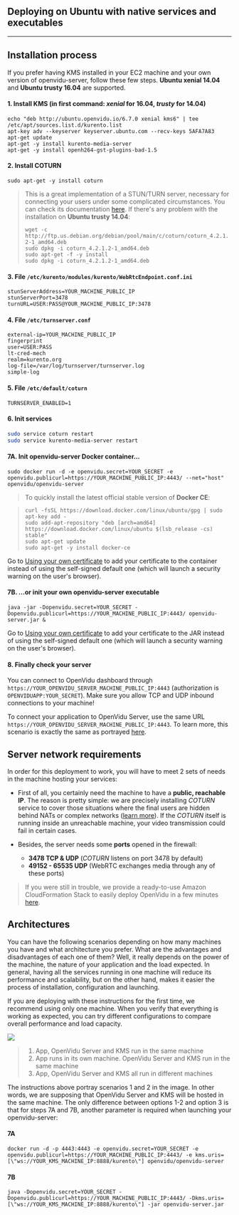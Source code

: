 <h2 id="section-title">Deploying on Ubuntu with native services and executables</h2>
<hr>

## Installation process

If you prefer having KMS installed in your EC2 machine and your own version of openvidu-server, follow these few steps. **Ubuntu xenial 14.04** and **Ubuntu trusty 16.04** are supported.

#### 1. Install KMS (in first command: ***xenial*** for 16.04, ***trusty*** for 14.04)
```console
echo "deb http://ubuntu.openvidu.io/6.7.0 xenial kms6" | tee /etc/apt/sources.list.d/kurento.list
apt-key adv --keyserver keyserver.ubuntu.com --recv-keys 5AFA7A83
apt-get update
apt-get -y install kurento-media-server
apt-get -y install openh264-gst-plugins-bad-1.5
```

#### 2. Install COTURN
```console
sudo apt-get -y install coturn
```
> This is a great implementation of a STUN/TURN server, necessary for connecting your users under some complicated circumstances. You can check its documentation [here](https://github.com/coturn/coturn).
> If there's any problem with the installation on **Ubuntu trusty 14.04**:
>
> `wget -c http://ftp.us.debian.org/debian/pool/main/c/coturn/coturn_4.2.1.2-1_amd64.deb`</br>
> `sudo dpkg -i coturn_4.2.1.2-1_amd64.deb`</br>
> `sudo apt-get -f -y install`</br>
> `sudo dpkg -i coturn_4.2.1.2-1_amd64.deb`</br>

#### 3. File `/etc/kurento/modules/kurento/WebRtcEndpoint.conf.ini`
```console
stunServerAddress=YOUR_MACHINE_PUBLIC_IP
stunServerPort=3478
turnURL=USER:PASS@YOUR_MACHINE_PUBLIC_IP:3478
```

#### 4. File `/etc/turnserver.conf`
```console
external-ip=YOUR_MACHINE_PUBLIC_IP
fingerprint
user=USER:PASS
lt-cred-mech
realm=kurento.org
log-file=/var/log/turnserver/turnserver.log
simple-log
```

#### 5. File `/etc/default/coturn`
```
TURNSERVER_ENABLED=1
```

#### 6. Init services
```bash
sudo service coturn restart
sudo service kurento-media-server restart
```

#### 7A. Init openvidu-server Docker container...
```console
sudo docker run -d -e openvidu.secret=YOUR_SECRET -e openvidu.publicurl=https://YOUR_MACHINE_PUBLIC_IP:4443/ --net="host" openvidu/openvidu-server
```

> To quickly install the latest official stable version of **Docker CE**:

> 
> `curl -fsSL https://download.docker.com/linux/ubuntu/gpg | sudo apt-key add -`</br>
> `sudo add-apt-repository "deb [arch=amd64] https://download.docker.com/linux/ubuntu $(lsb_release -cs) stable"`</br>
> `sudo apt-get update`</br>
> `sudo apt-get -y install docker-ce`</br>
>

Go to [Using your own certificate](/deployment/custom-certificate#for-the-docker-container-of-openvidu-server) to add your certificate to the container instead of using the self-signed default one (which will launch a security warning on the user's browser).

#### 7B. ...or init your own openvidu-server executable

```console
java -jar -Dopenvidu.secret=YOUR_SECRET -Dopenvidu.publicurl=https://YOUR_MACHINE_PUBLIC_IP:4443/ openvidu-server.jar &
```
Go to [Using your own certificate](/deployment/custom-certificate#for-a-jar-binary-of-openvidu-server) to add your certificate to the JAR instead of using the self-signed default one (which will launch a security warning on the user's browser).

#### 8. Finally check your server

You can connect to OpenVidu dashboard through `https://YOUR_OPENVIDU_SERVER_MACHINE_PUBLIC_IP:4443` (authorization is `OPENVIDUAPP:YOUR_SECRET`). Make sure you allow TCP and UDP inbound connections to your machine!

To connect your application to OpenVidu Server, use the same URL `https://YOUR_OPENVIDU_SERVER_MACHINE_PUBLIC_IP:4443`. To learn more, this scenario is exactly the same as portrayed [here](/deployment/deploying-aws#connecting-your-external-app-to-cloudformation-openvidu-server).

## Server network requirements

In order for this deployment to work, you will have to meet 2 sets of needs in the machine hosting your services:
  
  - First of all, you certainly need the machine to have a **public, reachable IP**. The reason is pretty simple: we are precisely installing _COTURN_ service to cover those situations where the final users are hidden behind NATs or complex networks ([learn more](/troubleshooting#6-what-are-stun-and-turn-servers-and-why-do-i-need-them)). If the _COTURN_ itself is running inside an unreachable machine, your video transmission could fail in certain cases.

  - Besides, the server needs some **ports** opened in the firewall:

      - **3478 TCP & UDP** (_COTURN_ listens on port 3478 by default)
      - **49152 - 65535 UDP** (WebRTC exchanges media through any of these ports)
  
  > If you were still in trouble, we provide a ready-to-use Amazon CloudFormation Stack to easily deploy OpenVidu in a few minutes [here](/deployment/deploying-aws/#deploying-openvidu-server-on-aws-with-cloud-formation).

## Architectures

You can have the following scenarios depending on how many machines you have and what architecture you prefer. What are the advantages and disadvantages of each one of them? Well, it really depends on the power of the machine, the nature of your application and the load expected. In general, having all the services running in one machine will reduce its performance and scalability, but on the other hand, makes it easier the process of installation, configuration and launching.

If you are deploying with these instructions for the first time, we recommend using only one machine. When you verify that everything is working as expected, you can try different configurations to compare overall performance and load capacity.

<div id="deploy-arch-row" class="row">
  <div class="col-md-8">
    <img class="img-responsive" src="/img/docs/deployment/app-ovserver-kms-final.png">
  </div>
  <div id="deploy-arch-desc" class="col-md-4">
  <blockquote>
    <ol>
      <li>App, OpenVidu Server and KMS run in the same machine</li>
      <li>App runs in its own machine. OpenVidu Server and KMS run in the same machine</li>
      <li>App, OpenVidu Server and KMS all run in different machines</li>
    </ol>
    </blockquote>
  </div>
</div>

The instructions above portray scenarios 1 and 2 in the image. In other words, we are supposing that OpenVidu Server and KMS will be hosted in the same machine. The only difference between options 1-2 and option 3 is that for steps 7A and 7B, another parameter is required when launching your openvidu-server:

#### 7A

```console
docker run -d -p 4443:4443 -e openvidu.secret=YOUR_SECRET -e openvidu.publicurl=https://YOUR_MACHINE_PUBLIC_IP:4443/ -e kms.uris=[\"ws://YOUR_KMS_MACHINE_IP:8888/kurento\"] openvidu/openvidu-server
```

#### 7B

```console
java -Dopenvidu.secret=YOUR_SECRET -Dopenvidu.publicurl=https://YOUR_MACHINE_PUBLIC_IP:4443/ -Dkms.uris=[\"ws://YOUR_KMS_MACHINE_IP:8888/kurento\"] -jar openvidu-server.jar
```

